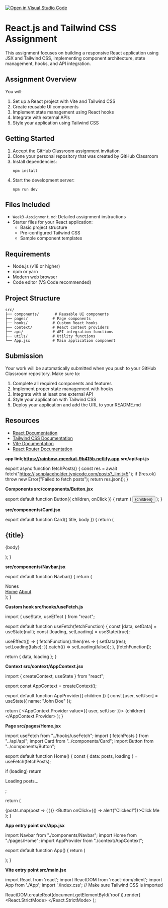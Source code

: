 [![Open in Visual Studio Code](https://classroom.github.com/assets/open-in-vscode-2e0aaae1b6195c2367325f4f02e2d04e9abb55f0b24a779b69b11b9e10269abc.svg)](https://classroom.github.com/online_ide?assignment_repo_id=20029678&assignment_repo_type=AssignmentRepo)
# React.js and Tailwind CSS Assignment

This assignment focuses on building a responsive React application using JSX and Tailwind CSS, implementing component architecture, state management, hooks, and API integration.

## Assignment Overview

You will:
1. Set up a React project with Vite and Tailwind CSS
2. Create reusable UI components
3. Implement state management using React hooks
4. Integrate with external APIs
5. Style your application using Tailwind CSS

## Getting Started

1. Accept the GitHub Classroom assignment invitation
2. Clone your personal repository that was created by GitHub Classroom
3. Install dependencies:
   ```
   npm install
   ```
4. Start the development server:
   ```
   npm run dev
   ```

## Files Included

- `Week3-Assignment.md`: Detailed assignment instructions
- Starter files for your React application:
  - Basic project structure
  - Pre-configured Tailwind CSS
  - Sample component templates

## Requirements

- Node.js (v18 or higher)
- npm or yarn
- Modern web browser
- Code editor (VS Code recommended)

## Project Structure

```
src/
├── components/       # Reusable UI components
├── pages/           # Page components
├── hooks/           # Custom React hooks
├── context/         # React context providers
├── api/             # API integration functions
├── utils/           # Utility functions
└── App.jsx          # Main application component
```

## Submission

Your work will be automatically submitted when you push to your GitHub Classroom repository. Make sure to:

1. Complete all required components and features
2. Implement proper state management with hooks
3. Integrate with at least one external API
4. Style your application with Tailwind CSS
5. Deploy your application and add the URL to your README.md

## Resources

- [React Documentation](https://react.dev/)
- [Tailwind CSS Documentation](https://tailwindcss.com/docs)
- [Vite Documentation](https://vitejs.dev/guide/)
- [React Router Documentation](https://reactrouter.com/)

**app link;https://rainbow-meerkat-9b415b.netlify.app**
**src/api/api.js**

export async function fetchPosts() {
  const res = await fetch("https://jsonplaceholder.typicode.com/posts?_limit=5");
  if (!res.ok) throw new Error("Failed to fetch posts");
  return res.json();
}

**Components
src/components/Button.jsx**

export default function Button({ children, onClick }) {
  return (
    <button
      onClick={onClick}
      className="px-4 py-2 bg-blue-600 text-white rounded hover:bg-blue-700 transition"
    >
      {children}
    </button>
  );
}

**src/components/Card.jsx**

export default function Card({ title, body }) {
  return (
    <div className="p-4 border rounded shadow hover:shadow-lg transition bg-white">
      <h2 className="text-lg font-bold mb-2">{title}</h2>
      <p className="text-gray-700">{body}</p>
    </div>
  );
}

**src/components/Navbar.jsx**

export default function Navbar() {
  return (
    <nav className="bg-gray-800 text-white p-4 flex justify-between">
      <span className="font-bold">Nones</span>
     <div>
        <a href="#" className="px-2 hover:underline">Home</a>
        <a href="#" className="px-2 hover:underline">About</a>
      </div>
    </nav>
  );
}

**Custom hook
src/hooks/useFetch.js**

import { useState, useEffect } from "react";

export default function useFetch(fetchFunction) {
  const [data, setData] = useState(null);
  const [loading, setLoading] = useState(true);

  useEffect(() => {
    fetchFunction().then(res => {
      setData(res);
      setLoading(false);
    }).catch(() => setLoading(false));
  }, [fetchFunction]);

  return { data, loading };
}

**Context
src/context/AppContext.jsx**

import { createContext, useState } from "react";

export const AppContext = createContext();

export default function AppProvider({ children }) {
  const [user, setUser] = useState({ name: "John Doe" });

  return (
    <AppContext.Provider value={{ user, setUser }}>
      {children}
    </AppContext.Provider>
  );
}

 **Page
src/pages/Home.jsx**

import useFetch from "../hooks/useFetch";
import { fetchPosts } from "../api/api";
import Card from "../components/Card";
import Button from "../components/Button";

export default function Home() {
  const { data: posts, loading } = useFetch(fetchPosts);

  if (loading) return <p className="p-4">Loading posts...</p>;

  return (
    <div className="p-4 grid gap-4">
      {posts.map(post => (
        <Card key={post.id} title={post.title} body={post.body} />
      ))}
      <Button onClick={() => alert("Clicked!")}>Click Me</Button>
    </div>
  );
}

**App entry point
src/App.jsx**

import Navbar from "./components/Navbar";
import Home from "./pages/Home";
import AppProvider from "./context/AppContext";

export default function App() {
  return (
    <AppProvider>
      <div className="min-h-screen bg-gray-100">
        <Navbar />
        <Home />
      </div>
    </AppProvider>
  );
}

**Vite entry point
src/main.jsx**

import React from 'react';
import ReactDOM from 'react-dom/client';
import App from './App';
import './index.css'; // Make sure Tailwind CSS is imported

ReactDOM.createRoot(document.getElementById('root')).render(
  <React.StrictMode>
    <App />
  </React.StrictMode>
);
